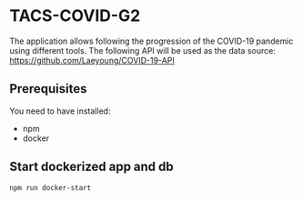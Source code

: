 # TACS-COVID-G2

The application allows following the progression of the COVID-19 pandemic using different tools. The following API will be used as the data source: https://github.com/Laeyoung/COVID-19-API

## Prerequisites

You need to have installed:
* npm
* docker

## Start dockerized app and db

`npm run docker-start`